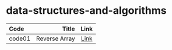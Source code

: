 # data-structures-and-algorithms


|Code         |Title                                    | Link                                     |
|:---         | ---:                                    | :---:                                    |
|code01       | Reverse Array                           |[Link](./arrayrev/ChallengeREADME.md)        |
